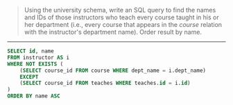 > Using the university schema, write an SQL query to find the names and IDs of 
> those instructors who teach every course taught in his or her department
> (i.e., every course that appears in the _course_ relation with the instructor's
> department name). Order result by name. 

--------------------------------

```sql
SELECT id, name
FROM instructor AS i
WHERE NOT EXISTS (
    (SELECT course_id FROM course WHERE dept_name = i.dept_name)
    EXCEPT 
    (SELECT course_id FROM teaches WHERE teaches.id = i.id)
)
ORDER BY name ASC
```